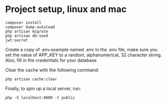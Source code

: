 # Project setup, linux and mac
```
composer install
composer dump-autoload
php artisan migrate
php artisan db:seed
jwt:secret
```
Create a copy of .env.example named .env
In the .env file, make sure you set the value of APP_KEY to a random, alphanumerical, 32 character string.
Also, fill in the credentials for your database

Clear the cache with the following command:
```
php artisan cache:clear
```

Finally, to spin up a local server, run:

```
php -S localhost:8000 -t public
```
